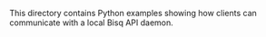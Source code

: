 This directory contains Python examples showing how clients can communicate with a local Bisq API daemon.